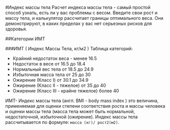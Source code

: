 #Индекс массы тела
Расчет индекса массы тела - самый простой способ узнать, есть ли у вас проблемы с весом. Введите свои рост и массу тела, и калькулятор рассчитает границы оптимального веса. Они демонстрируют, в каких пределах у вас нет серьезных рисков для здоровья.

##Категории ИМТ

###ИМТ ( Индекс Массы Тела, кг/м2 ) Таблица категорий:
* Крайний недостаток веса - менее 16.5 
* Недостаток в весе от 16.5 до 18.4 
* Нормальный вес тела от 18.5 до 24.9 
* Избыточная масса тела от 25 до 30
* Ожирение (Класс I) от 30.1 до 34.9 
* Ожирение (Класс II - тяжелое) от 35 до 40 
* Ожирение (Класс III - крайне тяжелое) более 40

ИМТ- Индекс массы тела (англ. BMI - body mass index ) это величина, применяемая для оценки степени соответствия роста и массы человека и оценки массы тела (масса тела может быть нормальной, недостаточной, избыточной (ожирение). Индекс массы тела рассчитывается по формуле: `масса (кг)/ рост2(м2)`.